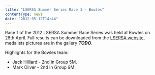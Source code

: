 ```yaml
---
title: "LSERSA Summer Series Race 1 - Bowles"
contentType: news
date: "2012-05-12T14:44"
---
```


Race 1 of the 2012 LSERSA Summer Race Series was held at Bowles on 28th April. Full results can be
downloaded from the [LSERSA website](http://www.lsersa.org/races12/bo12ovr.pdf), medalists pictures
are in the gallery ***TODO***.

Highlights for the Bowles team:
* Jack Hilliard - 2nd in Group 5M.
* Mark Oliver - 2nd in Group 9M.
